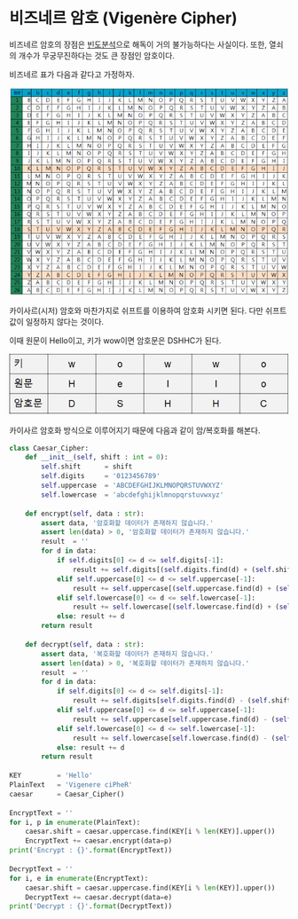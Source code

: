 # 비즈네르 암호 (Vigenère Cipher)

비즈네르 암호의 장점은 [빈도분석](https://ko.wikipedia.org/wiki/%EB%B9%88%EB%8F%84%EB%B6%84%EC%84%9D_(%EC%95%94%ED%98%B8))으로 해독이 거의 불가능하다는 사실이다. 또한, 열쇠의 개수가 무궁무진하다는 것도 큰 장점인 암호이다.

비즈네르 표가 다음과 같다고 가정하자.

![](images/2022-07-12-12-48-29.png)

카이사르(시저) 암호와 마찬가지로 쉬프트를 이용하여 암호화 시키면 된다. 다만 쉬프트 값이 일정하지 않다는 것이다.

이때 원문이 Hello이고, 키가 wow이면 암호문은 DSHHC가 된다.

![](images/2022-07-12-12-54-39.png)

카이사르 암호화 방식으로 이루어지기 때문에 다음과 같이 암/복호화를 해본다.

```py
class Caesar_Cipher:
    def __init__(self, shift : int = 0):
        self.shift      = shift
        self.digits     = '0123456789'
        self.uppercase  = 'ABCDEFGHIJKLMNOPQRSTUVWXYZ'
        self.lowercase  = 'abcdefghijklmnopqrstuvwxyz'

    def encrypt(self, data : str):
        assert data, '암호화할 데이터가 존재하지 않습니다.'
        assert len(data) > 0, '암호화할 데이터가 존재하지 않습니다.'
        result  = ''
        for d in data:
            if self.digits[0] <= d <= self.digits[-1]:
                result += self.digits[(self.digits.find(d) + (self.shift % len(self.digits))) % len(self.digits)]
            elif self.uppercase[0] <= d <= self.uppercase[-1]:
                result += self.uppercase[(self.uppercase.find(d) + (self.shift % len(self.uppercase))) % len(self.uppercase)]
            elif self.lowercase[0] <= d <= self.lowercase[-1]:
                result += self.lowercase[(self.lowercase.find(d) + (self.shift % len(self.lowercase))) % len(self.lowercase)]
            else: result += d
        return result

    def decrypt(self, data : str):
        assert data, '복호화할 데이터가 존재하지 않습니다.'
        assert len(data) > 0, '복호화할 데이터가 존재하지 않습니다.'
        result  = ''
        for d in data:
            if self.digits[0] <= d <= self.digits[-1]:
                result += self.digits[self.digits.find(d) - (self.shift % len(self.digits))]
            elif self.uppercase[0] <= d <= self.uppercase[-1]:
                result += self.uppercase[self.uppercase.find(d) - (self.shift % len(self.uppercase))]
            elif self.lowercase[0] <= d <= self.lowercase[-1]:
                result += self.lowercase[self.lowercase.find(d) - (self.shift % len(self.lowercase))]
            else: result += d
        return result

KEY         = 'Hello'
PlainText   = 'Vigenere ciPheR'
caesar      = Caesar_Cipher()

EncryptText = ''
for i, p in enumerate(PlainText):
    caesar.shift = caesar.uppercase.find(KEY[i % len(KEY)].upper())
    EncryptText += caesar.encrypt(data=p)
print('Encrypt : {}'.format(EncryptText))

DecryptText = ''
for i, e in enumerate(EncryptText):
    caesar.shift = caesar.uppercase.find(KEY[i % len(KEY)].upper())
    DecryptText += caesar.decrypt(data=e)
print('Decrypt : {}'.format(DecryptText))
```